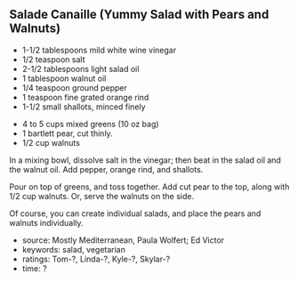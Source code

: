 Salade Canaille (Yummy Salad with Pears and Walnuts)
----------------------------------------------------

- 1-1/2 tablespoons mild white wine vinegar
- 1/2 teaspoon salt
- 2-1/2 tablespoons light salad oil
- 1 tablespoon walnut oil
- 1/4 teaspoon ground pepper
- 1 teaspoon fine grated orange rind
- 1-1/2 small shallots, minced finely
<!-- -->
- 4 to 5 cups mixed greens (10 oz bag)
- 1 bartlett pear, cut thinly.
- 1/2 cup walnuts

In a mixing bowl, dissolve salt in the vinegar; then beat in the salad
oil and the walnut oil.  Add pepper, orange rind, and shallots.

Pour on top of greens, and toss together.  Add cut pear to the top,
along with 1/2 cup walnuts.  Or, serve the walnuts on the side.

Of course, you can create individual salads, and place the pears and
walnuts individually.

- source: Mostly Mediterranean, Paula Wolfert; Ed Victor
- keywords: salad, vegetarian
- ratings: Tom-?, Linda-?, Kyle-?, Skylar-?
- time: ?
